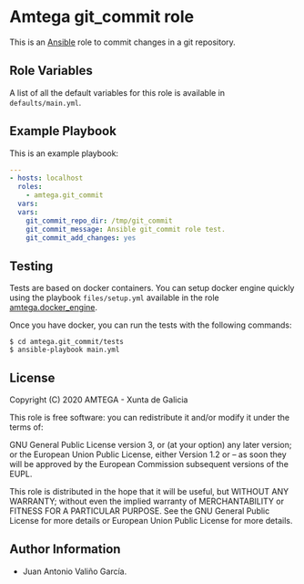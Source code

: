 # Amtega git_commit role

This is an [Ansible](http://www.ansible.com) role to commit changes in a git repository.

## Role Variables

A list of all the default variables for this role is available in `defaults/main.yml`.

## Example Playbook

This is an example playbook:

``` yaml
---
- hosts: localhost
  roles:  
    - amtega.git_commit
  vars:    
  vars:
    git_commit_repo_dir: /tmp/git_commit
    git_commit_message: Ansible git_commit role test.
    git_commit_add_changes: yes
```

## Testing

Tests are based on docker containers. You can setup docker engine quickly using the playbook `files/setup.yml` available in the role [amtega.docker_engine](https://galaxy.ansible.com/amtega/docker_engine).

Once you have docker, you can run the tests with the following commands:

```shell
$ cd amtega.git_commit/tests
$ ansible-playbook main.yml
```

## License

Copyright (C) 2020 AMTEGA - Xunta de Galicia

This role is free software: you can redistribute it and/or modify it under the terms of:

GNU General Public License version 3, or (at your option) any later version; or the European Union Public License, either Version 1.2 or – as soon they will be approved by the European Commission ­subsequent versions of the EUPL.

This role is distributed in the hope that it will be useful, but WITHOUT ANY WARRANTY; without even the implied warranty of MERCHANTABILITY or FITNESS FOR A PARTICULAR PURPOSE.  See the GNU General Public License for more details or European Union Public License for more details.

## Author Information

- Juan Antonio Valiño García.
